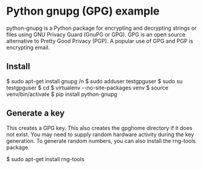 # Python gnupg (GPG) example

python-gnupg is a Python package for encrypting and decrypting strings or files using GNU Privacy Guard (GnuPG or GPG). GPG is an open source alternative to Pretty Good Privacy (PGP). A popular use of GPG and PGP is encrypting email.

## Install

$ sudo apt-get install gnupg /n
$ sudo adduser testgpguser 
$ sudo su testgpguser 
$ cd 
$ virtualenv --no-site-packages venv 
$ source venv/bin/activate 
$ pip install python-gnupg 

## Generate a key

This creates a GPG key. This also creates the gpghome directory if it does not exist. You may need to supply random hardware activity during the key generation. To generate random numbers, you can also install the rng-tools package.

$ sudo apt-get install rng-tools 
